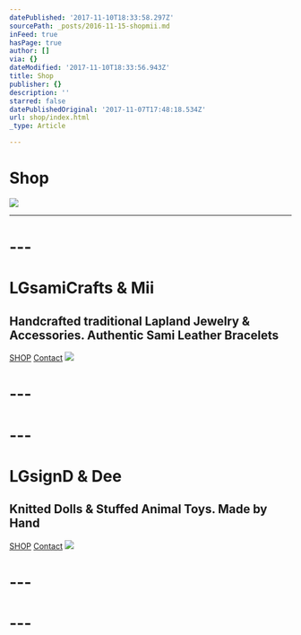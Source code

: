 ```yaml
---
datePublished: '2017-11-10T18:33:58.297Z'
sourcePath: _posts/2016-11-15-shopmii.md
inFeed: true
hasPage: true
author: []
via: {}
dateModified: '2017-11-10T18:33:56.943Z'
title: Shop
publisher: {}
description: ''
starred: false
datePublishedOriginal: '2017-11-07T17:48:18.534Z'
url: shop/index.html
_type: Article

---
```

# **Shop**
![](https://the-grid-user-content.s3-us-west-2.amazonaws.com/28b41c7b-f21b-4773-968e-85c3f2dd961c.jpg)

---

# ---

# **LGsamiCrafts & Mii**

## Handcrafted traditional Lapland Jewelry & Accessories. Authentic Sami Leather Bracelets
[SHOP][0]
[Contact][1]
![](https://the-grid-user-content.s3-us-west-2.amazonaws.com/f27959a9-de6c-49e7-8927-351d748f3182.jpg)

# ---

# ---

# **LGsignD & Dee**

## Knitted Dolls & Stuffed Animal Toys. Made by Hand
[SHOP][2]
[Contact][3]
![](https://the-grid-user-content.s3-us-west-2.amazonaws.com/fdd398a7-4353-4ced-8dee-a5f0cdc39ec1.jpg)

# ---

# ---

[0]: https://thegrid.ai/lgsamicrafts/shopmii/
[1]: https://thegrid.ai/lgsamicrafts/contact/
[2]: https://www.etsy.com/shop/lgsignd/
[3]: https://thegrid.ai/lgsignd/contact/